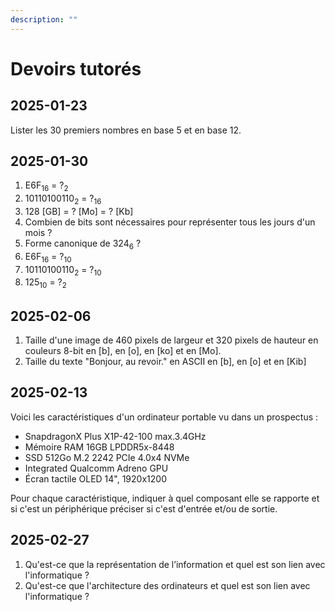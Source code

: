 ```yaml
---
description: ""
---
```


# Devoirs tutorés

## 2025-01-23

Lister les 30 premiers nombres en base 5 et en base 12.

## 2025-01-30

1. E6F<sub>16</sub> = ?<sub>2</sub>
2. 10110100110<sub>2</sub> = ?<sub>16</sub>
3. 128 [GB] = ? [Mo] = ? [Kb]
4. Combien de bits sont nécessaires pour représenter tous les jours d'un mois ?
5. Forme canonique de 324<sub>6</sub> ?
6. E6F<sub>16</sub> = ?<sub>10</sub>
7. 10110100110<sub>2</sub> = ?<sub>10</sub>
8. 125<sub>10</sub> = ?<sub>2</sub>

## 2025-02-06

1. Taille d'une image de 460 pixels de largeur et 320 pixels de hauteur en couleurs 8-bit en [b], en [o], en [ko] et en [Mo].
2. Taille du texte "Bonjour, au revoir." en ASCII en [b], en [o] et en [Kib]

## 2025-02-13

Voici les caractéristiques d'un ordinateur portable vu dans un prospectus :

- SnapdragonX Plus X1P-42-100 max.3.4GHz
- Mémoire RAM 16GB LPDDR5x-8448
- SSD 512Go M.2 2242 PCIe 4.0x4 NVMe
- Integrated Qualcomm Adreno GPU
- Écran tactile OLED 14", 1920x1200

Pour chaque caractéristique, indiquer à quel composant elle se rapporte et si c'est un périphérique préciser si c'est d'entrée et/ou de sortie.

## 2025-02-27

1. Qu'est-ce que la représentation de l’information et quel est son lien avec l'informatique ?
2. Qu'est-ce que l'architecture des ordinateurs et quel est son lien avec l'informatique ?
